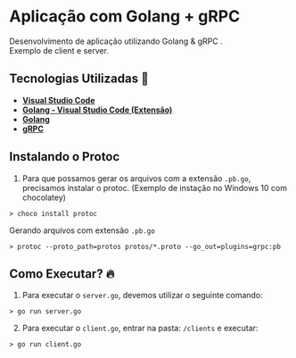 # Aplicação com Golang + gRPC

Desenvolvimento de aplicação utilizando Golang & gRPC .<br>
Exemplo de client e server.

## Tecnologias Utilizadas 🚀
* **[Visual Studio Code](https://code.visualstudio.com/)**
* **[Golang - Visual Studio Code (Extensão)](https://code.visualstudio.com/docs/languages/go)**
* **[Golang](https://golang.org/)**
* **[gRPC](https://grpc.io/docs/languages/go/basics/)**

## Instalando o Protoc 
1. Para que possamos gerar os arquivos com a extensão `.pb.go`, precisamos instalar o protoc. (Exemplo de instação no Windows 10 com chocolatey)
```
> choco install protoc
```
Gerando arquivos com extensão `.pb.go` 
```
> protoc --proto_path=protos protos/*.proto --go_out=plugins=grpc:pb
```
## Como Executar? 🔥
1. Para executar o `server.go`, devemos utilizar o seguinte comando: 
```
> go run server.go
```
2. Para executar o `client.go`, entrar na pasta: `/clients` e executar:
```
> go run client.go
```